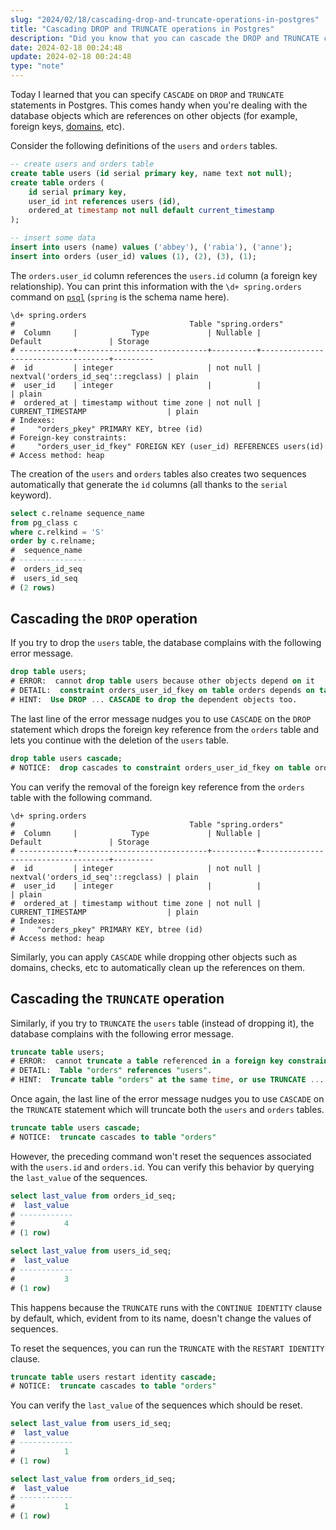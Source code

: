 ```yaml
---
slug: "2024/02/18/cascading-drop-and-truncate-operations-in-postgres"
title: "Cascading DROP and TRUNCATE operations in Postgres"
description: "Did you know that you can cascade the DROP and TRUNCATE commands in Postgres to automatically remove dependent objects like foreign keys, domains, etc?"
date: 2024-02-18 00:24:48
update: 2024-02-18 00:24:48
type: "note"
---
```


Today I learned that you can specify `CASCADE` on `DROP` and `TRUNCATE` statements in Postgres. This comes handy when you're dealing with the database objects which are references on other objects (for example, foreign keys, [domains](https://www.postgresql.org/docs/current/domains.html), etc).

Consider the following definitions of the `users` and `orders` tables.

```sql
-- create users and orders table
create table users (id serial primary key, name text not null);
create table orders (
	id serial primary key,
	user_id int references users (id),
	ordered_at timestamp not null default current_timestamp
);

-- insert some data
insert into users (name) values ('abbey'), ('rabia'), ('anne');
insert into orders (user_id) values (1), (2), (3), (1);
```

The `orders.user_id` column references the `users.id` column (a foreign key relationship). You can print this information with the `\d+ spring.orders` command on [`psql`](https://www.postgresql.org/docs/current/app-psql.html) (`spring` is the schema name here).

```psql prompt{1}
\d+ spring.orders
#                                       Table "spring.orders"
#  Column     |            Type             | Nullable |              Default               | Storage 
# ------------+-----------------------------+----------+------------------------------------+---------
#  id         | integer                     | not null | nextval('orders_id_seq'::regclass) | plain  
#  user_id    | integer                     |          |                                    | plain  
#  ordered_at | timestamp without time zone | not null | CURRENT_TIMESTAMP                  | plain  
# Indexes:
#     "orders_pkey" PRIMARY KEY, btree (id)
# Foreign-key constraints:
#     "orders_user_id_fkey" FOREIGN KEY (user_id) REFERENCES users(id)
# Access method: heap
```

The creation of the `users` and `orders` tables also creates two sequences automatically that generate the `id` columns (all thanks to the `serial` keyword).

```sql
select c.relname sequence_name
from pg_class c
where c.relkind = 'S'
order by c.relname;
#  sequence_name
# ---------------
#  orders_id_seq
#  users_id_seq
# (2 rows)
```

## Cascading the `DROP` operation

If you try to drop the `users` table, the database complains with the following error message.

```sql {4} prompt{1}
drop table users;
# ERROR:  cannot drop table users because other objects depend on it
# DETAIL:  constraint orders_user_id_fkey on table orders depends on table users
# HINT:  Use DROP ... CASCADE to drop the dependent objects too.
```

The last line of the error message nudges you to use `CASCADE` on the `DROP` statement which drops the foreign key reference from the `orders` table and lets you continue with the deletion of the `users` table.

```sql prompt{1}
drop table users cascade;
# NOTICE:  drop cascades to constraint orders_user_id_fkey on table orders
```

You can verify the removal of the foreign key reference from the `orders` table with the following command.

```psql prompt{1}
\d+ spring.orders
#                                       Table "spring.orders"
#  Column     |            Type             | Nullable |              Default               | Storage 
# ------------+-----------------------------+----------+------------------------------------+---------
#  id         | integer                     | not null | nextval('orders_id_seq'::regclass) | plain   
#  user_id    | integer                     |          |                                    | plain   
#  ordered_at | timestamp without time zone | not null | CURRENT_TIMESTAMP                  | plain
# Indexes:
#     "orders_pkey" PRIMARY KEY, btree (id)
# Access method: heap
```

Similarly, you can apply `CASCADE` while dropping other objects such as domains, checks, etc to automatically clean up the references on them.

## Cascading the `TRUNCATE` operation

Similarly, if you try to `TRUNCATE` the `users` table (instead of dropping it), the database complains with the following error message.

```sql {4} prompt{1}
truncate table users;
# ERROR:  cannot truncate a table referenced in a foreign key constraint
# DETAIL:  Table "orders" references "users".
# HINT:  Truncate table "orders" at the same time, or use TRUNCATE ... CASCADE.
```

Once again, the last line of the error message nudges you to use `CASCADE` on the `TRUNCATE` statement which will truncate both the `users` and `orders` tables.

```sql prompt{1}
truncate table users cascade;
# NOTICE:  truncate cascades to table "orders"
```

However, the preceding command won't reset the sequences associated with the `users.id` and `orders.id`. You can verify this behavior by querying the `last_value` of the sequences.

```sql
select last_value from orders_id_seq;
#  last_value
# ------------
#           4
# (1 row)

select last_value from users_id_seq;
#  last_value
# ------------
#           3
# (1 row)
```

This happens because the `TRUNCATE` runs with the `CONTINUE IDENTITY` clause by default, which, evident from to its name, doesn't change the values of sequences.

To reset the sequences, you can run the `TRUNCATE` with the `RESTART IDENTITY` clause.

```sql prompt{1}
truncate table users restart identity cascade;
# NOTICE:  truncate cascades to table "orders"
```

You can verify the `last_value` of the sequences which should be reset.

```sql
select last_value from users_id_seq;
#  last_value
# ------------
#           1
# (1 row)

select last_value from orders_id_seq;
#  last_value
# ------------
#           1
# (1 row)
```
